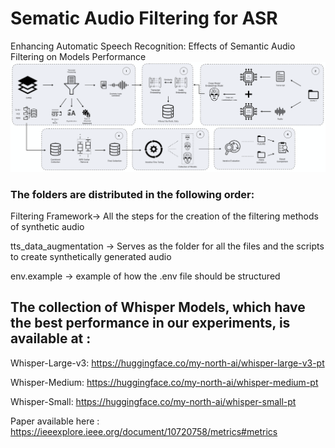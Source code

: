# Sematic Audio Filtering for ASR
Enhancing Automatic Speech Recognition: Effects of Semantic Audio Filtering on Models Performance
![Overview of the Methodology applied](images/READMEIMAGE.png)

### The folders are distributed in the following order: 

Filtering Framework-> All the steps for the creation of the filtering methods of synthetic audio

tts_data_augmentation -> Serves as the folder for all the files and the scripts to create synthetically generated audio

env.example -> example of how the .env file should be structured

## The collection of Whisper Models, which have the best performance in our experiments, is available at :
Whisper-Large-v3: https://huggingface.co/my-north-ai/whisper-large-v3-pt

Whisper-Medium: https://huggingface.co/my-north-ai/whisper-medium-pt

Whisper-Small: https://huggingface.co/my-north-ai/whisper-small-pt


Paper available here : https://ieeexplore.ieee.org/document/10720758/metrics#metrics
